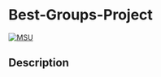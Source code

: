 # Best-Groups-Project
[![MSU](https://img.shields.io/badge/MSU-Coding%20Bootcamp-green/)](https://bootcamp.msu.edu/)

## Description